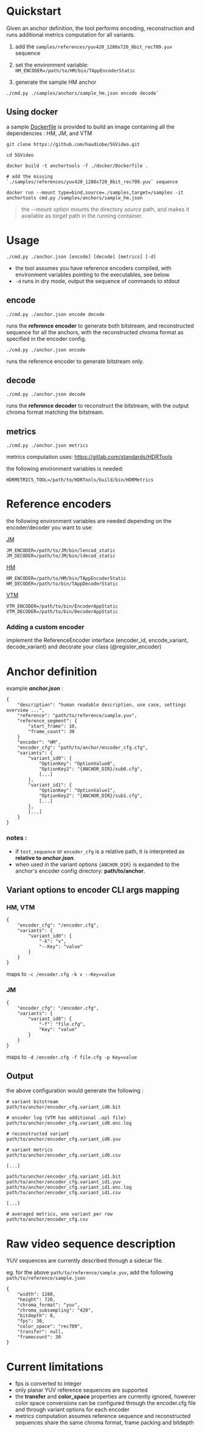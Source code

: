 
# Quickstart

Given an anchor definition, the tool performs encoding, reconstruction and runs additional metrics computation for all variants.

1. add the `samples/references/yuv420_1280x720_8bit_rec709.yuv` sequence

2. set the environment variable: `HM_ENCODER=/path/to/HM/bin/TAppEncoderStatic`

3. generate the sample HM anchor 
```
./cmd.py ./samples/anchors/sample_hm.json encode decode`
```

## Using docker 

a sample [Dockerfile](https://docs.docker.com/get-docker/) is provided to build an image containing all the dependencies : HM, JM, and VTM

```
git clone https://github.com/haudiobe/5GVideo.git

cd 5GVideo

docker build -t anchortools -f ./docker/Dockerfile .

# add the missing `./samples/references/yuv420_1280x720_8bit_rec709.yuv` sequence

docker run --mount type=bind,source=./samples,target=/samples -it anchortools cmd.py /samples/anchors/sample_hm.json
```

> the --mount option mounts the directory *source* path, and makes it available as *target* path in the running container.

# Usage

```
./cmd.py ./anchor.json [encode] [decode] [metrics] [-d]
```

- the tool assumes you have reference encoders compiled, with environment variables pointing to the executables, see below.
- `-d` runs in dry mode, output the sequence of commands to stdout

## encode

```
./cmd.py ./anchor.json encode decode
```

runs the **reference encoder** to generate both bitstream, and reconstructed sequence for all the anchors, with the reconstructed chroma format as specified in the encoder config.

```
./cmd.py ./anchor.json encode
```

runs the reference encoder to generate bitstream only.


## decode

```
./cmd.py ./anchor.json decode
```

runs the **reference decoder** to reconstruct the bitstream, with the output chroma format matching the bitstream.


## metrics 

```
./cmd.py ./anchor.json metrics
```

metrics computation uses: 
https://gitlab.com/standards/HDRTools


the following environment variables is needed:
```
HDRMETRICS_TOOL=/path/to/HDRTools/build/bin/HDRMetrics
```


# Reference encoders 

the following environment variables are needed depending on the encoder/decoder you want to use:

[JM](https://vcgit.hhi.fraunhofer.de/jct-vc/JM)
```
JM_ENCODER=/path/to/JM/bin/lencod_static
JM_DECODER=/path/to/JM/bin/ldecod_static
```

[HM](https://vcgit.hhi.fraunhofer.de/jct-vc/HM)
```
HM_ENCODER=/path/to/HM/bin/TAppEncoderStatic
HM_DECODER=/path/to/bin/TAppDecoderStatic
```

[VTM](https://vcgit.hhi.fraunhofer.de/jvet/VVCSoftware_VTM)
```
VTM_ENCODER=/path/to/bin/EncoderAppStatic
VTM_DECODER=/path/to/bin/DecoderAppStatic
```

### Adding a custom encoder

implement the ReferenceEncoder interface (encoder_id, encode_variant, decode_variant) and decorate your class (@register_encoder)




# Anchor definition

example ***anchor.json*** :
```
{
    "description": "human readable description, use case, settings overview ...",
    "reference": "path/to/reference/sample.yuv",
    "reference_segment": {
        "start_frame": 10,
        "frame_count": 30
    }
    "encoder": "HM",
    "encoder_cfg": "path/to/anchor/encoder_cfg.cfg",
    "variants": {
        "variant_id0": {
            "OptionKey": "OptionValue0",
            "OptionKey2": "{ANCHOR_DIR}/sub0.cfg",
            [...]
        },
        "variant_id1": {
            "OptionKey": "OptionValue1",
            "OptionKey2": "{ANCHOR_DIR}/sub1.cfg",
            [...]
        },
        [...]
    }
}
```

### notes :
- if `test_sequence` or `encoder_cfg` is a relative path, it is interpreted as **relative to *anchor.json***.
- when used in the variant options `{ANCHOR_DIR}` is expanded to the anchor's encoder config directory: **path/to/anchor**.

## Variant options to encoder CLI args mapping

### **HM**, **VTM**
```
{
    "encoder_cfg": "/encoder.cfg",
    "variants": {
        "variant_id0": {
            "-k": "v",
            "--Key": "value"
        }
    }
}
```
maps to `-c /encoder.cfg -k v --Key=value`

### **JM**
```
{
    "encoder_cfg": "/encoder.cfg",
    "variants": {
        "variant_id0": {
            "-f": "file.cfg",
            "Key": "value"
        }
    }
}
```
maps to `-d /encoder.cfg -f file.cfg -p Key=value`




## **Output**

the above configuration would generate the following :
```
# variant bitstream
path/to/anchor/encoder_cfg.variant_id0.bit

# encoder log (VTM has additional .opl file)
path/to/anchor/encoder_cfg.variant_id0.enc.log

# reconstructed variant
path/to/anchor/encoder_cfg.variant_id0.yuv

# variant metrics
path/to/anchor/encoder_cfg.variant_id0.csv

[...]

path/to/anchor/encoder_cfg.variant_id1.bit
path/to/anchor/encoder_cfg.variant_id1.yuv
path/to/anchor/encoder_cfg.variant_id1.enc.log
path/to/anchor/encoder_cfg.variant_id1.csv

[...]

# averaged metrics, one variant per row
path/to/anchor/encoder_cfg.csv
```


# Raw video sequence description

YUV sequences are currently described through a sidecar file.

eg. for the above `path/to/reference/sample.yuv`, add the following `path/to/reference/sample.json`

```
{
    "width": 1280,
    "height": 720,
    "chroma_format": "yuv",
    "chroma_subsampling": "420",
    "bitdepth": 8,
    "fps": 30,
    "color_space": "rec709",
    "transfer": null,
    "framecount": 30
}
```

# Current limitations
- fps is converted to integer
- only planar YUV reference sequences are supported
- the **transfer** and **color_space** properties are currently ignored, however color space conversions can be configured through the encoder.cfg file and through variant options for each encoder
- metrics computation assumes reference sequence and reconstructed sequences share the same chroma format, frame packing and bitdepth


